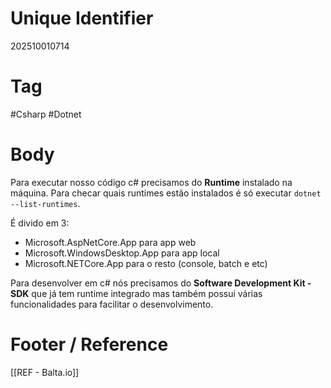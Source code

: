 # Unique Identifier
202510010714

# Tag
#Csharp #Dotnet 

# Body
Para executar nosso código c# precisamos do **Runtime** instalado na máquina. Para checar quais runtimes estão instalados é só executar `dotnet --list-runtimes`.

É divido em 3: 
- Microsoft.AspNetCore.App para app web
- Microsoft.WindowsDesktop.App para app local
- Microsoft.NETCore.App para o resto (console, batch e etc)

Para desenvolver em c# nós precisamos do **Software Development Kit - SDK** que já tem runtime integrado mas também possui várias funcionalidades para facilitar o desenvolvimento.

# Footer / Reference
[[REF - Balta.io]]